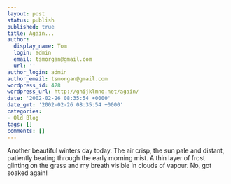 ```yaml
---
layout: post
status: publish
published: true
title: Again...
author:
  display_name: Tom
  login: admin
  email: tsmorgan@gmail.com
  url: ''
author_login: admin
author_email: tsmorgan@gmail.com
wordpress_id: 428
wordpress_url: http://ghijklmno.net/again/
date: '2002-02-26 08:35:54 +0000'
date_gmt: '2002-02-26 08:35:54 +0000'
categories:
- Old Blog
tags: []
comments: []
---
```

<p>Another beautiful winters day today. The air crisp, the sun pale and distant, patiently beating through the early morning mist. A thin layer of frost glinting on the grass and my breath visible in clouds of vapour.
No, got soaked again!</p>

